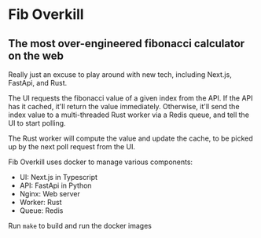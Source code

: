# Fib Overkill

## The most over-engineered fibonacci calculator on the web

Really just an excuse to play around with new tech, including Next.js, FastApi, and Rust.

The UI requests the fibonacci value of a given index from the API. If the API has it cached, it'll return the value immediately. Otherwise, it'll send the index value to a multi-threaded Rust worker via a Redis queue, and tell the UI to start polling.

The Rust worker will compute the value and update the cache, to be picked up by the next poll request from the UI.

Fib Overkill uses docker to manage various components:

-   UI: Next.js in Typescript
-   API: FastApi in Python
-   Nginx: Web server
-   Worker: Rust
-   Queue: Redis

Run `make` to build and run the docker images
